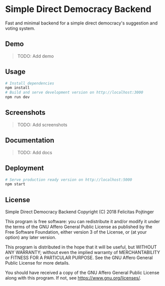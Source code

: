 # Simple Direct Democracy Backend

Fast and minimal backend for a simple direct democracy's suggestion and voting system.

## Demo

> TODO: Add demo

## Usage

```bash
# Install dependencies
npm install
# Build and serve development version on http://localhost:3000
npm run dev
```

## Screenshots

> TODO: Add screenshots

## Documentation

> TODO: Add docs

## Deployment

```bash
# Serve production ready version on http://localhost:5000
npm start
```

## License

Simple Direct Democracy Backend
Copyright (C) 2018 Felicitas Pojtinger

This program is free software: you can redistribute it and/or modify it under the terms of the GNU Affero General Public License as published by the Free Software Foundation, either version 3 of the License, or (at your option) any later version.

This program is distributed in the hope that it will be useful, but WITHOUT ANY WARRANTY; without even the implied warranty of MERCHANTABILITY or FITNESS FOR A PARTICULAR PURPOSE. See the GNU Affero General Public License for more details.

You should have received a copy of the GNU Affero General Public License along with this program. If not, see <https://www.gnu.org/licenses/>.
